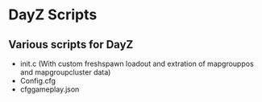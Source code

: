 # DayZ Scripts
## Various scripts for DayZ
  - init.c (With custom freshspawn loadout and extration of mapgrouppos and mapgroupcluster data)
  - Config.cfg
  - cfggameplay.json
